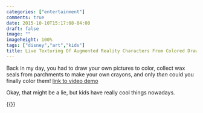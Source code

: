 ```yaml
---
categories: ["entertainment"]
comments: true
date: 2015-10-10T15:17:08-04:00
draft: false
image: ""
imageheight: 100%
tags: ["disney","art","kids"]
title: Live Texturing Of Augmented Reality Characters From Colored Drawings
---
```


Back in my day, you had to draw your own pictures to color, collect wax seals from parchments to make your own crayons, and only *then* could you finally color them! [link to video demo](https://www.youtube.com/watch?v=SWzurBQ81CM)<!--more-->

Okay, that might be a lie, but kids have really cool things nowadays.

{{<youtube SWzurBQ81CM>}}